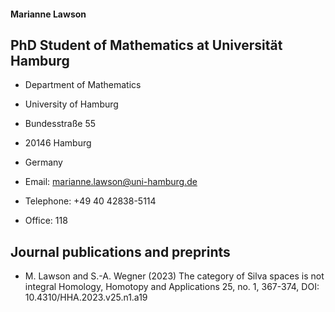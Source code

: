 #### Marianne Lawson 

## PhD Student of Mathematics at Universität Hamburg

- Department of Mathematics
- University of Hamburg
- Bundesstraße 55
- 20146 Hamburg
- Germany


- Email: marianne.lawson@uni-hamburg.de
- Telephone: +49 40 42838-5114
- Office: 118



## Journal publications and preprints


* M. Lawson and S.-A. Wegner (2023)
  The category of Silva spaces is not integral
  Homology, Homotopy and Applications 25, no. 1, 367-374, DOI: 10.4310/HHA.2023.v25.n1.a19



